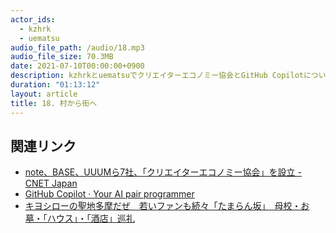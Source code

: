 ```yaml
---
actor_ids:
  - kzhrk
  - uematsu
audio_file_path: /audio/18.mp3
audio_file_size: 70.3MB
date: 2021-07-10T00:00:00+0900
description: kzhrkとuematsuでクリエイターエコノミー協会とGitHub Copilotについて話しました。
duration: "01:13:12"
layout: article
title: 18. 村から街へ
---
```


## 関連リンク

<!-- prettier-ignore -->
- [note、BASE、UUUMら7社、「クリエイターエコノミー協会」を設立 - CNET Japan](https://japan.cnet.com/article/35173612/)
- [GitHub Copilot · Your AI pair programmer](https://copilot.github.com/)
- [キヨシローの聖地多摩だぜ　若いファンも続々「たまらん坂」　母校・お墓・「ハウス」・「酒店」巡礼](https://www.tokyo-np.co.jp/article/105348)

